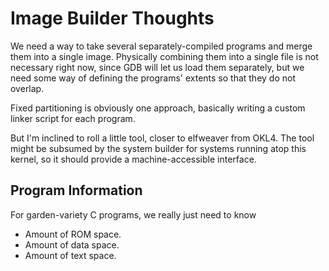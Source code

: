 Image Builder Thoughts
======================

We need a way to take several separately-compiled programs and merge them into
a single image.  Physically combining them into a single file is not necessary
right now, since GDB will let us load them separately, but we need some way of
defining the programs' extents so that they do not overlap.

Fixed partitioning is obviously one approach, basically writing a custom linker
script for each program.

But I'm inclined to roll a little tool, closer to elfweaver from OKL4.  The tool
might be subsumed by the system builder for systems running atop this kernel, so
it should provide a machine-accessible interface.


Program Information
-------------------

For garden-variety C programs, we really just need to know
- Amount of ROM space.
- Amount of data space.
- Amount of text space.


